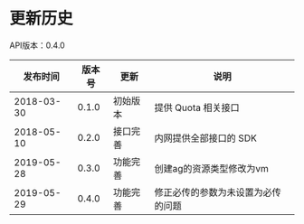 # 更新历史 #
API版本：0.4.0

|发布时间|版本号|更新|说明|
|---|---|---|---|
|2018-03-30|0.1.0|初始版本|提供 Quota 相关接口|
|2018-05-10|0.2.0|接口完善|内网提供全部接口的 SDK|
|2019-05-28|0.3.0|功能完善|创建ag的资源类型修改为vm|
|2019-05-29|0.4.0|功能完善|修正必传的参数为未设置为必传的问题|

